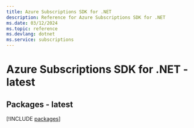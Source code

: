 ```yaml
---
title: Azure Subscriptions SDK for .NET
description: Reference for Azure Subscriptions SDK for .NET
ms.date: 03/12/2024
ms.topic: reference
ms.devlang: dotnet
ms.service: subscriptions
---
```

# Azure Subscriptions SDK for .NET - latest
## Packages - latest
[!INCLUDE [packages](subscriptions-index.md)]